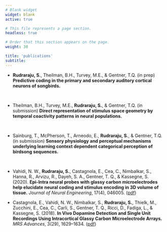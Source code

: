 ```yaml
---
# Blank widget
widget: blank
active: true

# This file represents a page section.
headless: true

# Order that this section appears on the page.
weight: 30

title: 'publications'
subtitle:
---
```

   
- **Rudraraju, S.**, Theilman, B.H., Turvey, M.E., & Gentner, T.Q. (in prep) **Predictive coding in the primary and secondary auditory cortical neurons of songbirds.**
<br />

- Theilman, B.H., Turvey, M.E., **Rudraraju, S.**, & Gentner, T.Q. (in submission) **Direct representation of stimulus space geometry by temporal coactivity patterns in neural populations.** 
<br />

- Sainburg, T., McPherson, T., Arneodo, E., **Rudraraju, S.**, & Gentner, T.Q. (in submission) **Sensory physiology and perceptual mechanisms underlying learning context dependent
categorical perception of birdsong sequences.**
<br />

- Vahidi, N. W., **Rudraraju, S.**, Castagnola, E., Cea, C., Nimbalkar, S., Hanna, R., Arvizu, R., Dayeh, S. A., Gentner, T. Q., & Kassegne, S. (2020). **Epi-Intra neural probes with glassy carbon microelectrodes help elucidate neural coding and stimulus encoding in 3D volume of tissue.** *Journal of Neural Engineering*, 17(4), 046005. ([pdf](https://iopscience.iop.org/article/10.1088/1741-2552/ab9b5c/pdf))

- Castagnola, E., Vahidi, N. W., Nimbalkar, S., **Rudraraju, S.**, Thielk, M., Zucchini, E., Cea, C., Carli, S., Gentner, T. Q., Ricci, D., Fadiga, L., & Kassegne, S. (2018). **In Vivo Dopamine Detection and Single Unit Recordings Using Intracortical Glassy Carbon Microelectrode Arrays.** *MRS Advances*, 3(29), 1629–1634. ([pdf](https://www.ncbi.nlm.nih.gov/pmc/articles/PMC5987773/pdf/nihms957201.pdf))
